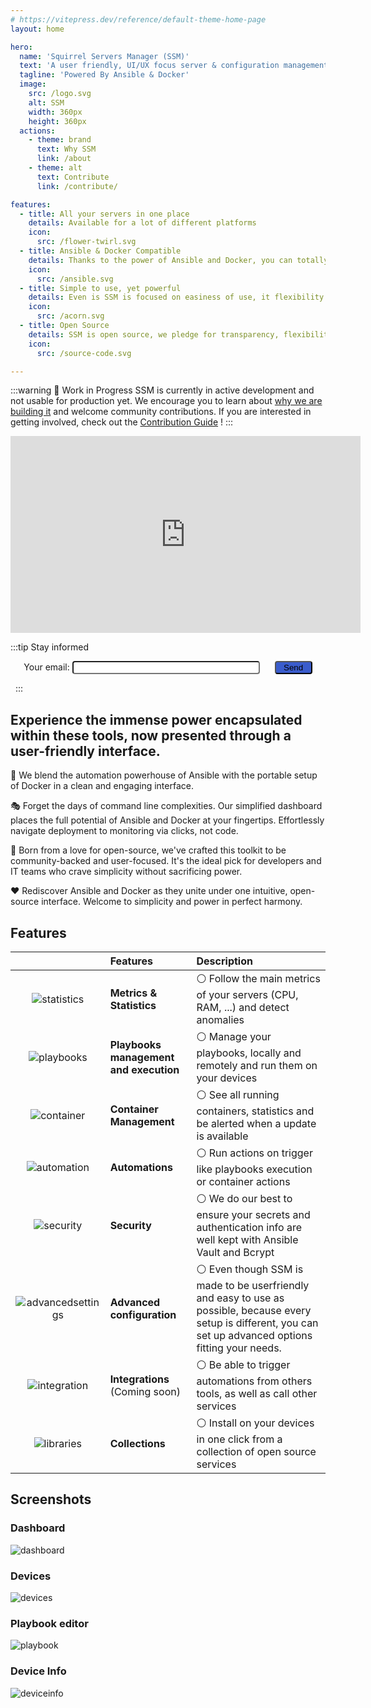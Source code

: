 ```yaml
---
# https://vitepress.dev/reference/default-theme-home-page
layout: home

hero:
  name: 'Squirrel Servers Manager (SSM)'
  text: 'A user friendly, UI/UX focus server & configuration management tool'
  tagline: 'Powered By Ansible & Docker'
  image:
    src: /logo.svg
    alt: SSM
    width: 360px
    height: 360px
  actions:
    - theme: brand
      text: Why SSM
      link: /about
    - theme: alt
      text: Contribute
      link: /contribute/

features:
  - title: All your servers in one place
    details: Available for a lot of different platforms
    icon:
      src: /flower-twirl.svg
  - title: Ansible & Docker Compatible
    details: Thanks to the power of Ansible and Docker, you can totally manage your servers, services and configuration from SSM
    icon:
      src: /ansible.svg
  - title: Simple to use, yet powerful 
    details: Even is SSM is focused on easiness of use, it flexibility enables you to make powerful and complex setups
    icon:
      src: /acorn.svg
  - title: Open Source
    details: SSM is open source, we pledge for transparency, flexibility, and adaptability, allowing you to customize the software to your specific needs.
    icon:
      src: /source-code.svg

---
```


:::warning 🚧 Work in Progress
SSM is currently in active development and not usable for production yet. We encourage you to learn about [why we are building it](/about.md) and welcome community contributions. If you are interested in getting involved, check out the [Contribution Guide](/contribute/) !
:::

<div>
<iframe width="560" height="315" style="margin-left: auto; margin-right: auto" src="https://www.youtube.com/embed/zxWa21ypFCk?si=PXVOJZ31wwxLqUOv" title="YouTube video player" frameborder="0" allow="accelerometer; autoplay; clipboard-write; encrypted-media; gyroscope; picture-in-picture; web-share" referrerpolicy="strict-origin-when-cross-origin" allowfullscreen></iframe>
</div>

<style>
:root {
  --vp-home-hero-name-color: transparent;
  --vp-home-hero-name-background: -webkit-linear-gradient(90deg, #FF5D13, #F0DB4F);

  --vp-home-hero-image-background-image: linear-gradient(-45deg, #bd34fe 50%, #47caff 50%);
  --vp-home-hero-image-filter: blur(44px);
}

@media (min-width: 640px) {
  :root {
    --vp-home-hero-image-filter: blur(56px);
  }
}

@media (min-width: 960px) {
  :root {
    --vp-home-hero-image-filter: blur(68px);
  }
}
</style>

:::tip Stay informed
<div style="text-align:center">
<form name="contact" netlify>
  <p>
    <label>Your email: <input type="email" name="email" style="background-color: white; border-radius: 0.3em; width: 300px"/></label>
    <button type="submit" style="margin-left: 20px; background-color: #3a5ccc; border-radius: 0.3em; width: 60px">Send</button>
  </p>
</form>
</div>

&nbsp;
:::
## Experience the immense power encapsulated within these tools, now presented through a user-friendly interface.

🔌 We blend the automation powerhouse of Ansible with the portable setup of Docker in a clean and engaging interface.

🎭 Forget the days of command line complexities. Our simplified dashboard places the full potential of Ansible and Docker at your fingertips. Effortlessly navigate deployment to monitoring via clicks, not code.

🎯 Born from a love for open-source, we've crafted this toolkit to be community-backed and user-focused. It's the ideal pick for developers and IT teams who crave simplicity without sacrificing power.

❤️ Rediscover Ansible and Docker as they unite under one intuitive, open-source interface. Welcome to simplicity and power in perfect harmony.

## Features

|                                                  | Features                               | Description                                                                                                                                                                  |
|:------------------------------------------------:|:---------------------------------------|:-----------------------------------------------------------------------------------------------------------------------------------------------------------------------------|
|       ![statistics](/home/statistics.svg)        | **Metrics & Statistics**               | :white_circle: Follow the main metrics of your servers (CPU, RAM, ...) and detect anomalies                                                                                  |
|   ![playbooks](/home/playback-speed-bold.svg)    | **Playbooks management and execution** | :white_circle: Manage your playbooks, locally and remotely and run them on your devices                                                                                      |
|        ![container](/home/container.svg)         | **Container Management**               | :white_circle: See all running containers, statistics and be alerted when a update is available                                                                              |
|  ![automation](/home/ibm-event-automation.svg)   | **Automations**                        | :white_circle: Run actions on trigger like playbooks execution or container actions                                                                                          |
|         ![security](/home/security.svg)          | **Security**                           | :white_circle: We do our best to ensure your secrets and authentication info are well kept with Ansible Vault and Bcrypt                                                     | 
| ![advancedsettings](/home/advanced-settings.svg) | **Advanced configuration**             | :white_circle: Even though SSM is made to be userfriendly and easy to use as possible, because every setup is different, you can set up advanced options fitting your needs. | 
|  ![integration](/home/integration-general.svg)   | **Integrations** (Coming soon)         | :white_circle: Be able to trigger automations from others tools, as well as call other services                                                                              | 
|      ![libraries](/home/library-filled.svg)      | **Collections**                        | :white_circle: Install on your devices in one click from a collection of open source services                                                                                | 

## Screenshots
### Dashboard
![dashboard](/dashboard.png)
### Devices
![devices](/devices.png)
### Playbook editor
![playbook](/playbook.png)
### Device Info
![deviceinfo](/device-info.png)

